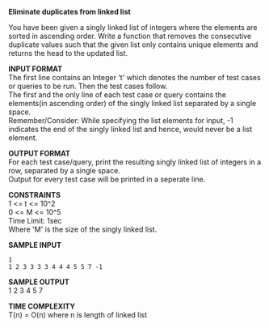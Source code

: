 **Eliminate duplicates from linked list**

You have been given a singly linked list of integers where the elements are sorted in ascending order. Write a function that removes the consecutive duplicate values such that the given list only contains unique elements and returns the head to the updated list.

**INPUT FORMAT**\
The first line contains an Integer 't' which denotes the number of test cases or queries to be run. Then the test cases follow.\
The first and the only line of each test case or query contains the elements(in ascending order) of the singly linked list separated by a single space.\
Remember/Consider: While specifying the list elements for input, -1 indicates the end of the singly linked list and hence, would never be a list element.

**OUTPUT FORMAT**\
For each test case/query, print the resulting singly linked list of integers in a row, separated by a single space.\
Output for every test case will be printed in a seperate line.

**CONSTRAINTS**\
1 <= t <= 10^2\
0 <= M <= 10^5\
Time Limit: 1sec\
Where 'M' is the size of the singly linked list.

**SAMPLE INPUT**
```
1
1 2 3 3 3 3 4 4 4 5 5 7 -1
```

**SAMPLE OUTPUT**\
1 2 3 4 5 7 

**TIME COMPLEXITY**\
T(n) = O(n) where n is length of linked list